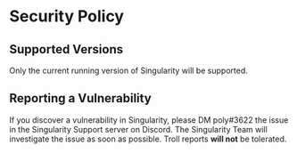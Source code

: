 # Security Policy

## Supported Versions

Only the current running version of Singularity will be supported.

## Reporting a Vulnerability

If you discover a vulnerability in Singularity, please DM poly#3622 the issue in the Singularity Support server on Discord.
The Singularity Team will investigate the issue as soon as possible. Troll reports **will not** be tolerated.
